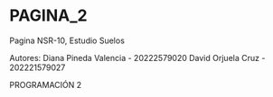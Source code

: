 # PAGINA_2
Pagina NSR-10, Estudio Suelos

Autores:
Diana Pineda Valencia - 20222579020
David Orjuela Cruz - 202221579027

PROGRAMACIÓN 2
